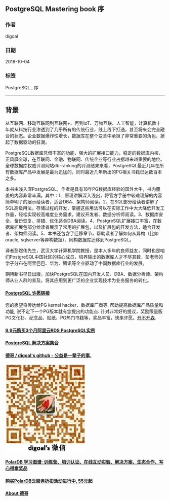 ## PostgreSQL Mastering book 序  
                                                                     
### 作者                                                                     
digoal                                                                     
                                                                     
### 日期                                                                     
2018-10-04                                                                   
                                                                     
### 标签                                                                     
PostgreSQL , 序   
                                                                     
----                                                                     
                                                                     
## 背景   
从互联网、移动互联网到互联网+、再到IoT、万物互联、人工智能，计算机数十年就从科技行业渗透到了几乎所有的传统行业，线上线下打通，甚至将来会完全融合的状态。企业数据爆炸性增长，数据库在整个变革中承担了非常重要的角色，掀起了数据驱动的狂潮。  
  
PostgreSQL数据库凭借丰富的功能，强大的扩展接口能力，稳定的数据库内核，正风靡全球，在互联网、金融、物联网、传统企业等行业占据越来越重要的地位。全球数据库权威评测网站db-ranking的评测结果来看，PostgreSQL最近几年在所有数据库产品中发展是最为迅猛的，同时最近几年新出的PG相关书籍已达数百本之多。  
  
本书由浅入深PostgreSQL，作者是具有18年PG数据库经验的国外大牛，书内覆盖的内容非常丰满。其中：1、原理讲解深入浅出，将官方手册中较难理解的内容简单明了的展示给读者，适合DBA、架构师阅读。2、在SQL部分给读者讲解了SQL高级用法，存储过程的开发，掌握这些用法可以在实际工作中大大降低开发工作量，轻松实现较高难度业务需求，建议开发者、数据分析师阅读。3、数据库安全、备份恢复、排错、优化适合DBA阅读。4、PostgreSQL扩展接口丰富，在数据库扩展包部分给读者展示了常用的扩展包，以及扩展包的开发方法，适合开发者、架构师阅读。5、本书还包含了迁移章节，帮助读者了解如何从异构（比如oracle, sqlserver等异构数据）、同构数据库迁移到PostgreSQL。  
  
译者彭煜伟先生，武汉大学计算机学院教授，是本人多年的良师益友，同时也是咱们PostgreSQL中国社区的核心成员，培养输出的数据库人才不尽其数，彭老师的学子分布在阿里巴巴、华为、腾讯等企业驱动了中国数据库行业的发展。  
  
期待新书早日出版，加快PostgreSQL在国内开发人员、DBA、数据分析师、架构师从业人群的普及，将其应用到更广泛的企业实现技术为业务服务的转化。  
    
  
  
  
  
  
  
  
  
  
  
  
  
  
  
  
  
  
  
  
  
  
  
  
  
  
  
  
  
  
  
  
  
  
  
  
  
  
  
  
  
  
  
  
  
  
  
  
  
  
  
  
  
  
  
  
  
  
  
  
  
  
  
  
  
  
  
  
  
  
#### [PostgreSQL 许愿链接](https://github.com/digoal/blog/issues/76 "269ac3d1c492e938c0191101c7238216")
您的愿望将传达给PG kernel hacker、数据库厂商等, 帮助提高数据库产品质量和功能, 说不定下一个PG版本就有您提出的功能点. 针对非常好的提议，奖励限量版PG文化衫、纪念品、贴纸、PG热门书籍等，奖品丰富，快来许愿。[开不开森](https://github.com/digoal/blog/issues/76 "269ac3d1c492e938c0191101c7238216").  
  
  
#### [9.9元购买3个月阿里云RDS PostgreSQL实例](https://www.aliyun.com/database/postgresqlactivity "57258f76c37864c6e6d23383d05714ea")
  
  
#### [PostgreSQL 解决方案集合](https://yq.aliyun.com/topic/118 "40cff096e9ed7122c512b35d8561d9c8")
  
  
#### [德哥 / digoal's github - 公益是一辈子的事.](https://github.com/digoal/blog/blob/master/README.md "22709685feb7cab07d30f30387f0a9ae")
  
  
![digoal's wechat](../pic/digoal_weixin.jpg "f7ad92eeba24523fd47a6e1a0e691b59")
  
  
#### [PolarDB 学习图谱: 训练营、培训认证、在线互动实验、解决方案、生态合作、写心得拿奖品](https://www.aliyun.com/database/openpolardb/activity "8642f60e04ed0c814bf9cb9677976bd4")
  
  
#### [购买PolarDB云服务折扣活动进行中, 55元起](https://www.aliyun.com/activity/new/polardb-yunparter?userCode=bsb3t4al "e0495c413bedacabb75ff1e880be465a")
  
  
#### [About 德哥](https://github.com/digoal/blog/blob/master/me/readme.md "a37735981e7704886ffd590565582dd0")
  
